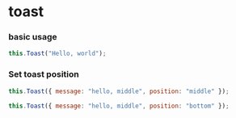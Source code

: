 # toast

### basic usage

<demo-toast demo="3"></demo-toast>

``` js
this.Toast("Hello, world");
```


### Set toast position

<demo-toast demo="1"></demo-toast>

``` js
this.Toast({ message: "hello, middle", position: "middle" });
```


<demo-toast demo="2"></demo-toast>

``` js
this.Toast({ message: "hello, middle", position: "bottom" });
```